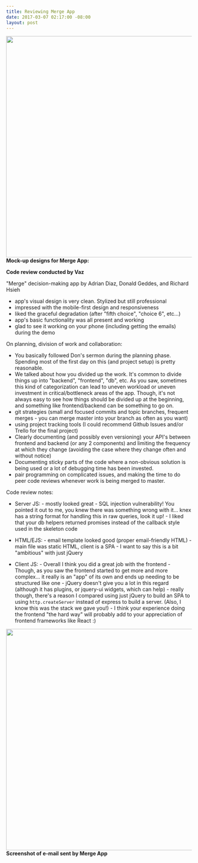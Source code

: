 ```yaml
---
title: Reviewing Merge App
date: 2017-03-07 02:17:00 -08:00
layout: post
---
```


<a href="/uploads/mockups.jpg"><img src="/uploads/mockups.jpg" width="600px"></a>
**Mock-up designs for Merge App:**

**Code review conducted by Vaz**

"Merge" decision-making app by Adrian Diaz, Donald Geddes, and Richard Hsieh


- app's visual design is very clean. Stylized but still professional
- impressed with the mobile-first design and responsiveness
- liked the graceful degradation (after "fifth choice", "choice 6", etc...)
- app's basic functionality was all present and working
- glad to see it working on your phone (including getting the emails) during the demo


On planning, division of work and collaboration:

- You basically followed Don's sermon during the planning phase. Spending most of the first day on this (and project setup) is pretty reasonable.
- We talked about how you divided up the work. It's common to divide things up into "backend", "frontend", "db", etc. As you saw, sometimes this kind of categorization can lead to uneven workload or uneven investment in critical/bottleneck areas of the app. Though, it's not always easy to see how things should be divided up at the beginning, and something like frontend/backend can be something to go on.
- git strategies (small and focused commits and topic branches, frequent merges - you can merge master into your branch as often as you want)
- using project tracking tools (I could recommend Github Issues and/or Trello for the final project)
- Clearly documenting (and possibly even versioning) your API's between frontend and backend (or any 2 components) and limiting the frequency at which they change (avoiding the case where they change often and without notice)
- Documenting sticky parts of the code where a non-obvious solution is being used or a lot of debugging time has been invested.
- pair programming on complicated issues, and making the time to do peer code reviews whenever work is being merged to master. 

Code review notes:

- Server JS: - mostly looked great - SQL injection vulnerability! You pointed it out to me, you knew there was something wrong with it... knex has a string format for handling this in raw queries, look it up! - I liked that your db helpers returned promises instead of the callback style used in the skeleton code

- HTML/EJS: - email template looked good (proper email-friendly HTML) - main file was static HTML, client is a SPA - I want to say this is a bit "ambitious" with just jQuery

- Client JS: - Overall I think you did a great job with the frontend - Though, as you saw the frontend started to get more and more complex... it really is an "app" of its own and ends up needing to be structured like one - jQuery doesn't give you a lot in this regard (although it has plugins, or jquery-ui widgets, which can help) - really though, there's a reason I compared using just jQuery to build an SPA to using `http.createServer` instead of express to build a server. (Also, I know this was the stack we gave you!) - I think your experience doing the frontend "the hard way" will probably add to your appreciation of frontend frameworks like React :)


<a href="/uploads/mergeapp.png"><img src="/uploads/mergeapp.png" width="600px"></a>
**Screenshot of e-mail sent by Merge App**